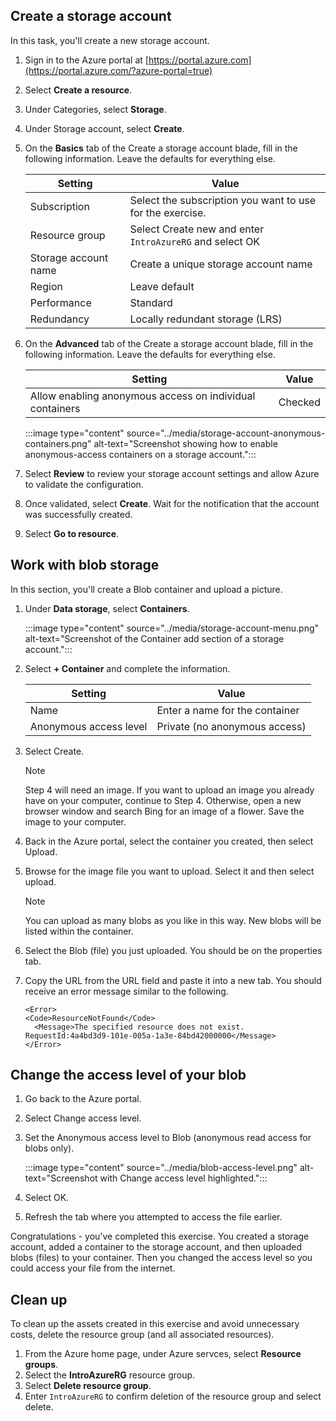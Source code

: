 ## Create a storage account

In this task, you'll create a new storage account.

1.  Sign in to the Azure portal at [https://portal.azure.com](https://portal.azure.com/?azure-portal=true)
2.  Select **Create a resource**.
3.  Under Categories, select **Storage**.
4.  Under Storage account, select **Create**.
5.  On the **Basics** tab of the Create a storage account blade, fill in the following information. Leave the defaults for everything else.
    
    | **Setting**          | **Value**                                                    |
    | -------------------- | ------------------------------------------------------------ |
    | Subscription         | Select the subscription you want to use for the exercise.    |
    | Resource group       | Select Create new and enter `IntroAzureRG` and select OK     |
    | Storage account name | Create a unique storage account name                         |
    | Region               | Leave default                                                |
    | Performance          | Standard                                                     |
    | Redundancy           | Locally redundant storage (LRS)                              |
6.  On the **Advanced** tab of the Create a storage account blade, fill in the following information. Leave the defaults for everything else.
    
    | **Setting**                                              | **Value** |
    | -------------------------------------------------------- | --------- |
    | Allow enabling anonymous access on individual containers | Checked   |
    
    :::image type="content" source="../media/storage-account-anonymous-containers.png" alt-text="Screenshot showing how to enable anonymous-access containers on a storage account.":::
    
7.  Select **Review** to review your storage account settings and allow Azure to validate the configuration.
8.  Once validated, select **Create**. Wait for the notification that the account was successfully created.
9.  Select **Go to resource**.

## Work with blob storage

In this section, you'll create a Blob container and upload a picture.

1.  Under **Data storage**, select **Containers**.
    
    :::image type="content" source="../media/storage-account-menu.png" alt-text="Screenshot of the Container add section of a storage account.":::
    
2.  Select **+ Container** and complete the information.
    
    | **Setting**            | **Value**                      |
    | ---------------------- | ------------------------------ |
    | Name                   | Enter a name for the container |
    | Anonymous access level | Private (no anonymous access)  |
3.  Select Create.
    
    > [!NOTE]
    > Step 4 will need an image. If you want to upload an image you already have on your computer, continue to Step 4. Otherwise, open a new browser window and search Bing for an image of a flower. Save the image to your computer.
4.  Back in the Azure portal, select the container you created, then select Upload.
5.  Browse for the image file you want to upload. Select it and then select upload.
    
    > [!NOTE]
    > You can upload as many blobs as you like in this way. New blobs will be listed within the container.
6.  Select the Blob (file) you just uploaded. You should be on the properties tab.
7.  Copy the URL from the URL field and paste it into a new tab. You should receive an error message similar to the following.
    
    ```
    <Error>
    <Code>ResourceNotFound</Code>
      <Message>The specified resource does not exist. RequestId:4a4bd3d9-101e-005a-1a3e-84bd42000000</Message>
    </Error>    
    ```

## Change the access level of your blob

1.  Go back to the Azure portal.
2.  Select Change access level.
3.  Set the Anonymous access level to Blob (anonymous read access for blobs only).
    
    :::image type="content" source="../media/blob-access-level.png" alt-text="Screenshot with Change access level highlighted.":::
    
4.  Select OK.
5.  Refresh the tab where you attempted to access the file earlier.

Congratulations - you've completed this exercise. You created a storage account, added a container to the storage account, and then uploaded blobs (files) to your container. Then you changed the access level so you could access your file from the internet.

## Clean up

To clean up the assets created in this exercise and avoid unnecessary costs, delete the resource group (and all associated resources).
1. From the Azure home page, under Azure servces, select **Resource groups**.
1. Select the **IntroAzureRG** resource group.
1. Select **Delete resource group**.
1. Enter `IntroAzureRG` to confirm deletion of the resource group and select delete.
